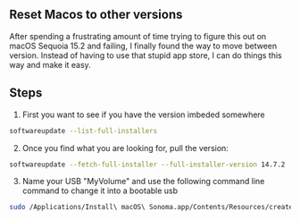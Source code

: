 ## Reset Macos to other versions

After spending a frustrating amount of time trying to figure this out on macOS Sequoia 15.2 and failing, I finally found the way to move between version. 
Instead of having to use that stupid app store, I can do things this way and make it easy.

## Steps
1. First you want to see if you have the version imbeded somewhere
```bash
softwareupdate --list-full-installers
```
2. Once you find what you are looking for, pull the version:
```bash
softwareupdate --fetch-full-installer --full-installer-version 14.7.2
```
3. Name your USB "MyVolume" and use the following command line command to change it into a bootable usb 
```bash
sudo /Applications/Install\ macOS\ Sonoma.app/Contents/Resources/createinstallmedia --volume /Volumes/MyVolume
```
